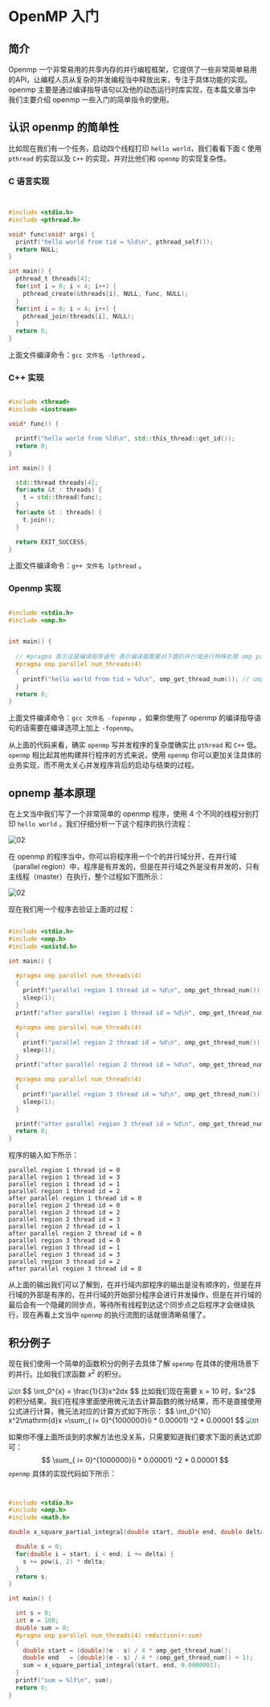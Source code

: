 # OpenMP 入门

## 简介

Openmp 一个非常易用的共享内存的并行编程框架，它提供了一些非常简单易用的API，让编程人员从复杂的并发编程当中释放出来，专注于具体功能的实现。openmp 主要是通过编译指导语句以及他的动态运行时库实现，在本篇文章当中我们主要介绍 openmp 一些入门的简单指令的使用。

## 认识 openmp 的简单性

比如现在我们有一个任务，启动四个线程打印 `hello world`，我们看看下面 `C` 使用 `pthread` 的实现以及 `C++` 的实现，并对比他们和  `openmp` 的实现复杂性。

### C 语言实现

```c


#include <stdio.h>
#include <pthread.h>

void* func(void* args) {
  printf("hello world from tid = %ld\n", pthread_self());
  return NULL;
}

int main() {
  pthread_t threads[4];
  for(int i = 0; i < 4; i++) {
    pthread_create(&threads[i], NULL, func, NULL);
  }
  for(int i = 0; i < 4; i++) {
    pthread_join(threads[i], NULL);
  }
  return 0;
}
```

上面文件编译命令：`gcc 文件名 -lpthread` 。

### C++ 实现

```cpp

#include <thread>
#include <iostream>

void* func() {

  printf("hello world from %ld\n", std::this_thread::get_id());
  return 0;
}

int main() {

  std::thread threads[4];
  for(auto &t : threads) {
    t = std::thread(func);
  }
  for(auto &t : threads) {
    t.join();
  }

  return EXIT_SUCCESS;
}
```

上面文件编译命令：`g++ 文件名 lpthread` 。

### Openmp 实现

```c

#include <stdio.h>
#include <omp.h>


int main() {
	
  // #pragma 表示这是编译指导语句 表示编译器需要对下面的并行域进行特殊处理 omp parallel 表示下面的代码区域 {} 是一个并行域 num_threads(4) 表示一共有 4 个线程执行 {} 内的代码 因此实现的效果和上面的效果是一致的
  #pragma omp parallel num_threads(4)
  {
    printf("hello world from tid = %d\n", omp_get_thread_num()); // omp_get_thread_num 表示得到线程的线程 id
  }
  return 0;
}
```

上面文件编译命令：`gcc 文件名 -fopenmp` ，如果你使用了 openmp 的编译指导语句的话需要在编译选项上加上 `-fopenmp`。

从上面的代码来看，确实 `openmp` 写并发程序的复杂度确实比 `pthread` 和 `C++` 低。`openmp` 相比起其他构建并行程序的方式来说，使用 `openmp` 你可以更加关注具体的业务实现，而不用太关心并发程序背后的启动与结束的过程。

## opnemp 基本原理

在上文当中我们写了一个非常简单的 openmp 程序，使用 4 个不同的线程分别打印 `hello world` 。我们仔细分析一下这个程序的执行流程：

![02](../../images/openmp/02.png)

在 openmp 的程序当中，你可以将程序用一个个的并行域分开，在并行域（parallel region）中，程序是有并发的，但是在并行域之外是没有并发的，只有主线程（master）在执行，整个过程如下图所示：

![02](../../images/openmp/01.png)

现在我们用一个程序去验证上面的过程：

```c

#include <stdio.h>
#include <omp.h>
#include <unistd.h>

int main() {

  #pragma omp parallel num_threads(4)
  {
    printf("parallel region 1 thread id = %d\n", omp_get_thread_num());
    sleep(1);
  }
  printf("after parallel region 1 thread id = %d\n", omp_get_thread_num());

  #pragma omp parallel num_threads(4)
  {
    printf("parallel region 2 thread id = %d\n", omp_get_thread_num());
    sleep(1);
  }
  printf("after parallel region 2 thread id = %d\n", omp_get_thread_num());

  #pragma omp parallel num_threads(4)
  {
    printf("parallel region 3 thread id = %d\n", omp_get_thread_num());
    sleep(1);
  }

  printf("after parallel region 3 thread id = %d\n", omp_get_thread_num());
  return 0;
}
```

程序的输入如下所示：

```shell
parallel region 1 thread id = 0
parallel region 1 thread id = 3
parallel region 1 thread id = 1
parallel region 1 thread id = 2
after parallel region 1 thread id = 0
parallel region 2 thread id = 0
parallel region 2 thread id = 2
parallel region 2 thread id = 3
parallel region 2 thread id = 1
after parallel region 2 thread id = 0
parallel region 3 thread id = 0
parallel region 3 thread id = 1
parallel region 3 thread id = 3
parallel region 3 thread id = 2
after parallel region 3 thread id = 0
```

从上面的输出我们可以了解到，在并行域内部程序的输出是没有顺序的，但是在并行域的外部是有序的，在并行域的开始部分程序会进行并发操作，但是在并行域的最后会有一个隐藏的同步点，等待所有线程到达这个同步点之后程序才会继续执行，现在再看上文当中 `openmp` 的执行流图的话就很清晰易懂了。

## 积分例子

现在我们使用一个简单的函数积分的例子去具体了解 `openmp` 在具体的使用场景下的并行。比如我们求函数  $x^2$ 的积分。

<img src="../../images/concurrency/04.png" alt="01" style="zoom:80%;" />
$$
\int_0^{x} = \frac{1}{3}x^2dx
$$
比如我们现在需要 x = 10 时，$x^2$ 的积分结果。我们在程序里面使用微元法去计算函数的微分结果，而不是直接使用公式进行计算，微元法对应的计算方式如下所示：
$$
\int_0^{10} x^2\mathrm{d}x =\sum_{ i= 0}^{1000000}(i * 0.00001) ^2 * 0.00001
$$
<img src="../../images/concurrency/06.png" alt="01" style="zoom:80%;" />

如果你不懂上面所谈到的求解方法也没关系，只需要知道我们要求下面的表达式即可：
$$
\sum_{ i= 0}^{1000000}(i * 0.00001) ^2 * 0.00001
$$
`openmp` 具体的实现代码如下所示：

```c


#include <stdio.h>
#include <omp.h>
#include <math.h>

double x_square_partial_integral(double start, double end, double delta) {

  double s = 0;
  for(double i = start; i < end; i += delta) {
    s += pow(i, 2) * delta;
  }
  return s;
}

int main() {

  int s = 0;
  int e = 100;
  double sum = 0;
  #pragma omp parallel num_threads(4) reduction(+:sum)
  {
    double start = (double)(e - s) / 4 * omp_get_thread_num();
    double end   = (double)(e - s) / 4 * (omp_get_thread_num() + 1);
    sum = x_square_partial_integral(start, end, 0.0000001);
  }
  printf("sum = %lf\n", sum);
  return 0;
}
```

